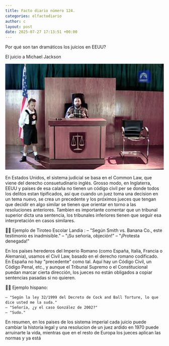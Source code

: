 ```yaml
---
title: Facto diario número 124.
categories: elfactodiario
author: c
layout: post
date: 2025-07-27 17:13:51 +00:00
---
```

Por qué son tan dramáticos los juicios en EEUU?

El juicio a Michael Jackson

![el_juicio_a_michael_jackson-1.webp](/assets/el_juicio_a_michael_jackson-1.webp)

En Estados Unidos, el sistema judicial se basa en el Common Law, que viene del derecho consuetudinario inglés. Grosso modo, en Inglaterra, EEUU y paises de esa calaña no tienen un código civil per se donde todos los delitos estan tipificados, así que cuando un juez toma una decision en un tema nuevo, se crea un precedente y los próximos jueces que tengan que decidir en algo similar se tienen que orientar en torno a las resoluciones anteriores.
Tambien es importante comentar que un tribunal superior dicta una sentencia, los tribunales inferiores tienen que seguir esa interpretación en casos similares.

🧑‍⚖️ Ejemplo de Tiroteo Escolar Landia :
    – "Según Smith vs. Banana Co., este testimonio es inadmisible."
    – "¡Su señoría, objeción!"
    – "¡Protesta denegada!"

En los países herederos del Imperio Romano (como España, Italia, Francia o Alemania), usamos el Civil Law, basado en el derecho romano codificado.
En España no hay "precedente" como tal.
Aquí hay un Código Civil, un Código Penal, etc., y aunque el Tribunal Supremo o el Constitucional puedan marcar cierta dirección, los jueces no están obligados a copiar sentencias pasadas si no quieren.

🧑‍⚖️ Ejemplo hispano:

    – "Según la ley 32/1999 del Decreto de Cock and Ball Torture, lo que dice usted me la suda."
    – "Señoría, ¿y el caso González de 2002?"
    – "Sudo."

En resumen, en los paises de los sistema imperial cada juicio puede cambiar la historia legal y una resolucion de  un juez ardido en 1970 puede arruinarte la vida, mientras que en el resto de Europa los jueces aplican las normas y ya está
